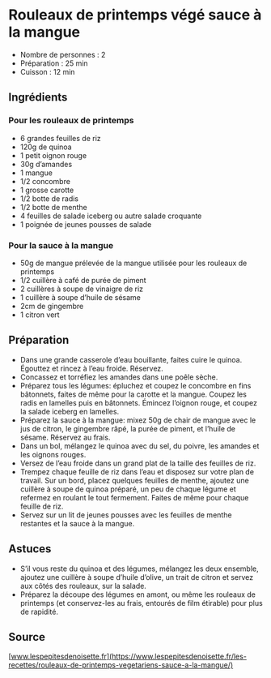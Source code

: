 # Rouleaux de printemps végé sauce à la mangue

- Nombre de personnes : 2
- Préparation : 25 min
- Cuisson : 12 min

## Ingrédients

### Pour les rouleaux de printemps

- 6 grandes feuilles de riz
- 120g de quinoa
- 1 petit oignon rouge
- 30g d’amandes
- 1 mangue
- 1/2 concombre
- 1 grosse carotte
- 1/2 botte de radis
- 1/2 botte de menthe
- 4 feuilles de salade iceberg ou autre salade croquante
- 1 poignée de jeunes pousses de salade

### Pour la sauce à la mangue

- 50g de mangue prélevée de la mangue utilisée pour les rouleaux de printemps
- 1/2 cuillère à café de purée de piment
- 2 cuillères à soupe de vinaigre de riz
- 1 cuillère à soupe d’huile de sésame
- 2cm de gingembre
- 1 citron vert

## Préparation

- Dans une grande casserole d’eau bouillante, faites cuire le quinoa. Égouttez et rincez à l’eau froide. Réservez.
- Concassez et torréfiez les amandes dans une poêle sèche.
- Préparez tous les légumes: épluchez et coupez le concombre en fins bâtonnets, faites de même pour la carotte et la mangue. Coupez les radis en lamelles puis en bâtonnets. Émincez l’oignon rouge, et coupez la salade iceberg en lamelles.
- Préparez la sauce à la mangue: mixez 50g de chair de mangue avec le jus de citron, le gingembre râpé, la purée de piment, et l’huile de sésame. Réservez au frais.
- Dans un bol, mélangez le quinoa avec du sel, du poivre, les amandes et les oignons rouges.
- Versez de l’eau froide dans un grand plat de la taille des feuilles de riz.
- Trempez chaque feuille de riz dans l’eau et disposez sur votre plan de travail. Sur un bord, placez quelques feuilles de menthe, ajoutez une cuillère à soupe de quinoa préparé, un peu de chaque légume et refermez en roulant le tout fermement. Faites de même pour chaque feuille de riz.
- Servez sur un lit de jeunes pousses avec les feuilles de menthe restantes et la sauce à la mangue.

## Astuces

- S’il vous reste du quinoa et des légumes, mélangez les deux ensemble, ajoutez une cuillère à soupe d’huile d’olive, un trait de citron et servez aux côtés des rouleaux, sur la salade.
- Préparez la découpe des légumes en amont, ou même les rouleaux de printemps (et conservez-les au frais, entourés de film étirable) pour plus de rapidité.

## Source

[www.lespepitesdenoisette.fr](https://www.lespepitesdenoisette.fr/les-recettes/rouleaux-de-printemps-vegetariens-sauce-a-la-mangue/)
